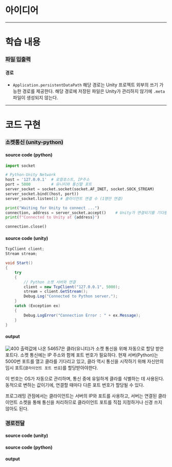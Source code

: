 # 아이디어

---

# 학습 내용

### <span style="background:lightgray">파일 입출력</span>

#### 경로
- `Application.persistentDataPath`
	해당 경로는 Unity 프로젝트 외부의 쓰기 가능한 경로를 제공한다.
	해당 경로에 저장된 파일은 Unity가 관리하지 않기에 `.meta` 파일이 생성되지 않는다.

---

# 코드 구현
### <span style="background:lightgray">소켓통신 (unity-python)</span>

#### source code (python)
```python
import socket

# Python-Unity Network
host = '127.0.0.1'  # 로컬호스트, IP주소
port = 5000         # 유니티와 통신할 포트
server_socket = socket.socket(socket.AF_INET, socket.SOCK_STREAM)
server_socket.bind((host, port))
server_socket.listen(1) # 클라이언트 연결 수 (1명만 연결)

print("Waiting for Unity to connect ...")
connection, address = server_socket.accept()    # Unity가 연결되기를 기다림
print(f"Connected to Unity at {address}")

connection.close()
```

#### source code (unity)
```csharp
TcpClient client;
Stream stream;

void Start()
{
    try
    {
        // Python 소켓 서버와 연결
        client = new TcpClient("127.0.0.1", 5000);
        stream = client.GetStream();
        Debug.Log("Connected to Python server.");
    }
    catch (Exception ex)
    {
        Debug.LogError("Connection Error : " + ex.Message);
    }
}
```

#### output
![400](connectionTestOutput.png)
출력값에 나온 54657은 클라(유니티)가 소켓 통신을 위해 자동으로 할당 받은 포트다.
소켓  통신에는 IP 주소와 함께 포트 번호가 필요하다. 현재 서버(Python)는 5000번 포트를 열고 클라를 기다리고 있고, 클라 역시 통신을 시작하기 위해 자신만의 임시 포트(`클라이언트 포트 번호`)를 할당받아야한다.

이 번호는 OS가 자동으로 관리하며, 통신 중에 유일하게 클라를 식별하는 데 사용된다. 동적으로 변하는 값이기에, 연결할 때마다 다른 포트 번호가 할당될 수 있다.

프로그래밍 관점에서는 클라이언트는 서버의 IP와 포트를 사용하고, 서버는 연결된 클라이언트 소켓을 통해 통신을 처리하므로 클라이언트 포트를 직접 지정하거나 신경 쓰지 않아도 된다.

### <span style="background:lightgray">경로전달</span>

#### source code (unity)

#### source code (python)

#### output
